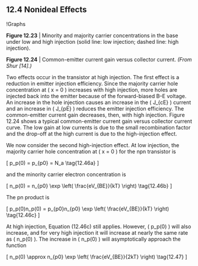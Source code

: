 ## 12.4 Nonideal Effects

!Graphs

**Figure 12.23** | Minority and majority carrier concentrations in the base under low and high injection (solid line: low injection; dashed line: high injection).

**Figure 12.24** | Common-emitter current gain versus collector current. *(From Shur [14].)*

Two effects occur in the transistor at high injection. The first effect is a reduction in emitter injection efficiency. Since the majority carrier hole concentration at \( x = 0 \) increases with high injection, more holes are injected back into the emitter because of the forward-biased B–E voltage. An increase in the hole injection causes an increase in the \( J_{cE} \) current and an increase in \( J_{pE} \) reduces the emitter injection efficiency. The common-emitter current gain decreases, then, with high injection. Figure 12.24 shows a typical common-emitter current gain versus collector current curve. The low gain at low currents is due to the small recombination factor and the drop-off at the high current is due to the high-injection effect.

We now consider the second high-injection effect. At low injection, the majority carrier hole concentration at \( x = 0 \) for the npn transistor is

\[
p_p(0) = p_{p0} = N_a \tag{12.46a}
\]

and the minority carrier electron concentration is

\[
n_p(0) = n_{p0} \exp \left( \frac{eV_{BE}}{kT} \right) \tag{12.46b}
\]

The pn product is

\[
p_p(0)n_p(0) = p_{p0}n_{p0} \exp \left( \frac{eV_{BE}}{kT} \right) \tag{12.46c}
\]

At high injection, Equation (12.46c) still applies. However, \( p_p(0) \) will also increase, and for very high injection it will increase at nearly the same rate as \( n_p(0) \). The increase in \( n_p(0) \) will asymptotically approach the function

\[
n_p(0) \approx n_{p0} \exp \left( \frac{eV_{BE}}{2kT} \right) \tag{12.47}
\]